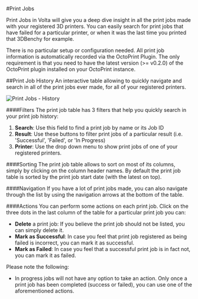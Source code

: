 #Print Jobs

Print Jobs in Volta will give you a deep dive insight in all the print jobs made with your registered 3D printers. You can easily search for print jobs that have failed for a particular printer, or when it was the last time you printed that 3DBenchy for example.

There is no particular setup or configuration needed. All print job information is automatically recorded via the OctoPrint Plugin. The only requirement is that you need to have the latest version (>= v0.2.0) of the OctoPrint plugin installed on your OctoPrint instance.

##Print Job History
An interactive table allowing to quickly navigate and search in all of the print jobs ever made, for all of your registered printers.

![Print Jobs - History](../images/docs/volta_printjobs_history.png "Print Jobs - History")

####Filters
The print job table has 3 filters that help you quickly search in your print job history:

1. **Search**: Use this field to find a print job by name or its Job ID
2. **Result**: Use these buttons to filter print jobs of a particular result (i.e. 'Successful', 'Failed', or 'In Progress) 
3. **Printer**: Use the drop down menu to show print jobs of one of your registered printers.

####Sorting
The print job table allows to sort on most of its columns, simply by clicking on the column header names. By default the print job table is sorted by the print job start date (with the latest on top).

####Navigation
If you have a lot of print jobs made, you can also navigate through the list by using the navigation arrows at the bottom of the table.

####Actions
You can perform some actions on each print job. Click on the three dots in the last column of the table for a particular print job you can:

- **Delete** a print job: If you believe the print job should not be listed, you can simply delete it. 
- **Mark as Successful**: In case you feel that print job registered as being failed is incorrect,
you can mark it as successful.
- **Mark as Failed**: In case you feel that a successful print job is in fact not, you can mark it as failed.

Please note the following:

- In progress jobs will not have any option to take an action. Only once a print job has been completed (success or failed), you can use one of the aforementioned actions. 

